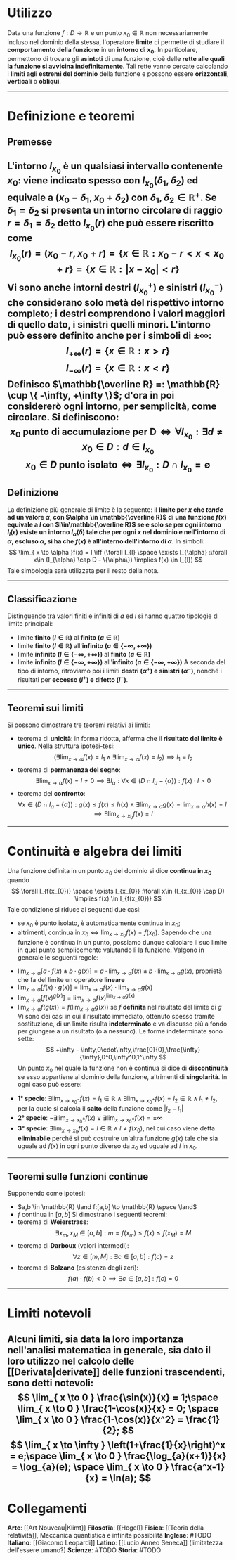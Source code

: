 # Utilizzo
Data una funzione $f: D \to \mathbb{R}$ e un punto $x_0 \in \mathbb{R}$ non necessariamente incluso nel dominio della stessa, l'operatore **limite** ci permette di studiare il **comportamento della funzione** in un **intorno di $x_0$**.
In particolare, permettono di trovare gli **asintoti** di una funzione, cioè delle **rette alle quali la funzione si avvicina indefinitamente**. Tali rette vanno cercate calcolando i **limiti agli estremi del dominio** della funzione e possono essere **orizzontali**, **verticali** o **obliqui**.

---
# Definizione e teoremi
## Premesse
L'intorno $I_{x_{0}}$ è un qualsiasi **intervallo contenente $x_0$**: viene indicato spesso con $I_{x_{0}}(\delta_{1},\delta_{2})$ ed equivale a $(x_{0} - \delta_{1},x_{0}+\delta_{2})$ con $\delta_{1},\delta_{2} \in \mathbb{R^+}$. Se $\delta_{1}=\delta_{2}$ si presenta un **intorno circolare di raggio $r=\delta_{1}=\delta_{2}$** detto $I_{x_{0}}(r)$ che può essere riscritto come
$$
I_{x_{0}}(r) = (x_{0}-r,x_{0}+r) = \{x \in \mathbb{R} : x_{0}-r<x<x_{0}+r\} = \{x \in \mathbb{R}: |x-x_{0}|<r\}
$$
Vi sono anche **intorni destri ($I_{x_{0}}^+$) e sinistri ($I_{x_{0}}^-$)** che considerano solo metà del rispettivo intorno completo; i destri comprendono i valori **maggiori** di quello dato, i sinistri quelli **minori**.
L'intorno può essere definito anche per i simboli di $\pm\infty$:
$$
I_{+\infty}(r) = \{x\in\mathbb{R}: x > r\}
$$
$$
I_{-\infty}(r) = \{x\in\mathbb{R}: x < r\}
$$
Definisco $\mathbb{\overline R} =: \mathbb{R} \cup \{ -\infty, +\infty \}$; d'ora in poi considererò ogni intorno, per semplicità, come circolare.
Si definiscono:
$$
x_{0} \text{ punto di accumulazione per D} \iff \forall I_{x_{0}}: \exists d\neq x_{0} \in D : d \in I_{x_{0}}
$$
$$
x_{0} \in D\text{ punto isolato} \iff \exists I_{x_{0}}: D \cap I_{x_{0}} = \emptyset
$$
---
## Definizione
La definizione più generale di limite è la seguente: **il limite per $x$ che *tende* ad un valore $\alpha$, con $\alpha \in \mathbb{\overline R}$ di una funzione $f(x)$ equivale a $l$ con $l\in\mathbb{\overline R}$  se e solo se per ogni intorno $I_{l}(\epsilon)$ esiste un intorno $I_{\alpha}(\delta)$ tale che per ogni $x$ nel dominio e nell'intorno di $\alpha$, escluso $\alpha$, si ha che $f(x)$ è all'interno dell'intorno di $\alpha$**. In simboli:
$$
\lim_{ x \to \alpha }f(x) = l \iff (\forall I_{l} \space \exists I_{\alpha} :\forall x\in (I_{\alpha} \cap D - \{\alpha\}) \implies f(x) \in I_{l})
$$
Tale simbologia sarà utilizzata per il resto della nota.

---
## Classificazione
Distinguendo tra valori finiti e infiniti di $a$ ed $l$ si hanno quattro tipologie di limite principali:
* limite **finito ($l \in \mathbb{R}$)** al **finito ($a \in \mathbb{R}$)**
* limite **finito ($l \in \mathbb{R}$)** all'**infinito ($a \in \{ -\infty,+\infty \}$)**
* limite **infinito ($l \in \{ -\infty,+\infty \}$)** al **finito ($a \in \mathbb{R}$)**
* limite **infinito ($l \in \{ -\infty,+\infty \}$)** all'**infinito ($a \in \{ -\infty,+\infty \}$)**
A seconda del tipo di intorno, ritroviamo poi i limiti **destri ($\alpha^+$) e sinistri ($\alpha^-$)**, nonché i risultati per **eccesso ($l^+$) e difetto ($l^-$)**.

---
## Teoremi sui limiti
Si possono dimostrare tre teoremi relativi ai limiti:
- teorema di **unicità**: in forma ridotta, afferma che il **risultato del limite è unico**. Nella struttura ipotesi-tesi:
$$
\left(\exists\lim_{ x \to \alpha }f(x) = l_{1} \land \exists\lim_{ x \to \alpha }f(x) = l_{2} \right) \implies l_{1}\equiv l_{2}
$$
- teorema di **permanenza del segno**: 
$$
\exists \lim_{ x \to \alpha }f(x) = l\neq 0 \implies \exists I_{\alpha}:\forall x \in (D \cap I_{\alpha} -\{\alpha\}) : f(x)\cdot l > 0
$$
- teorema del **confronto**:
$$
\forall x \in \left(D\cap I_{\alpha}- \{\alpha\}\right): g(x)\leq f(x)\leq h(x) \land \exists \lim_{ x \to \alpha }g(x)=\lim_{ x \to \alpha }h(x)=l \implies \exists \lim_{ x \to x_{0} }f(x)=l
$$

---
# Continuità e algebra dei limiti
Una funzione definita in un punto $x_0$ del dominio si dice **continua in $x_0$** quando
$$
\forall I_{f(x_{0})} \space \exists I_{x_{0}} :\forall x\in (I_{x_{0}} \cap D) \implies f(x) \in I_{f(x_{0})}
$$
Tale condizione si riduce ai seguenti due casi:
- se $x_0$ è punto isolato, è automaticamente continua in $x_0$;
- altrimenti, $\text{continua in }x_{0}\iff \displaystyle \lim_{ x \to x_{0} }f(x) = f(x_{0})$.
Sapendo che una funzione è continua in un punto, possiamo dunque calcolare il suo limite in quel punto semplicemente valutando lì la funzione.
Valgono in generale le seguenti regole:
* $\displaystyle \lim_{ x \to \alpha}[a\cdot f(x)\pm b\cdot g(x)] = a\cdot\lim_{ x \to \alpha }f(x) \pm b\cdot\lim_{ x \to \alpha }g(x)$, proprietà che fa del limite un operatore **lineare**
* $\displaystyle \lim_{ x \to \alpha}[f(x)\cdot g(x)] = \lim_{ x \to \alpha }f(x) \cdot \lim_{ x \to \alpha }g(x)$
* $\displaystyle \lim_{ x \to \alpha}[f(x)^{g(x)}] = \lim_{ x \to \alpha }f(x) ^{\displaystyle \lim_{ x \to \alpha }g(x)}$
* $\displaystyle \lim_{ x \to \alpha}f(g(x)) = f(\lim_{ x \to \alpha }g(x))$ se $f$ **definita** nel risultato del limite di $g$
Vi sono dei casi in cui il risultato immediato, ottenuto spesso tramite sostituzione, di un limite risulta **indeterminato** e va discusso più a fondo per giungere a un risultato (o a nessuno). Le forme indeterminate sono sette:
$$
+\infty - \infty,0\cdot\infty,\frac{0}{0},\frac{\infty}{\infty},0^0,\infty^0,1^\infty
$$
Un punto $x_0$ nel quale la funzione non è continua si dice di **discontinuità** se esso appartiene al dominio della funzione, altrimenti di **singolarità**. In ogni caso può essere:
- **1° specie**: $\displaystyle \exists\lim_{ x \to x_{0}^- } f(x) = l_{1}\in \mathbb{R} \land \exists\lim_{ x \to x_{0}^+}f(x) = l_{2} \in \mathbb{R} \land l_{1}\neq l_{2}$, per la quale si calcola il **salto** della funzione come $|l_{2}-l_{1}|$
- **2° specie**: $\displaystyle \neg{\exists}\lim_{ x \to x_{0}^\pm }f(x) \lor \exists \lim_{ x \to x_{0}^\pm }f(x)=\pm\infty$
- **3° specie**: $\displaystyle \exists \lim_{ x \to x_{0} }f(x)=l \in \mathbb{R} \land l\neq f(x_{0})$, nel cui caso viene detta **eliminabile** perché si può costruire un'altra funzione $g(x)$ tale che sia uguale ad $f(x)$ in ogni punto diverso da $x_{0}$ ed uguale ad $l$ in $x_0$.
---
## Teoremi sulle funzioni continue
Supponendo come ipotesi:
- $a,b \in \mathbb{R} \land f:[a,b] \to \mathbb{R} \space \land$
- $f \text{ continua in } [a,b]$
Si dimostrano i seguenti teoremi:
- teorema di **Weierstrass**: 
$$
\exists x_{m},x_{M} \in [a,b] : m=f(x_{m})\leq f(x)\leq f(x_{M})=M
$$
- teorema di **Darboux** (valori intermedi):
$$
\forall z \in [m, M]: \exists c \in[a,b] : f(c)=z
$$
- teorema di **Bolzano** (esistenza degli zeri):
$$
f(a)\cdot f(b)<0 \implies \exists c \in [a,b]:f(c)=0
$$
---
# Limiti notevoli
Alcuni limiti, sia data la loro importanza nell'analisi matematica in generale, sia dato il loro utilizzo nel calcolo delle [[Derivata|derivate]] delle funzioni trascendenti, sono detti **notevoli**:
$$
\lim_{ x \to 0 } \frac{\sin(x)}{x} = 1;\space \lim_{ x \to 0 } \frac{1-\cos(x)}{x} = 0; \space \lim_{ x \to 0 } \frac{1-\cos(x)}{x^2} = \frac{1}{2};
$$
$$
\lim_{ x \to \infty } \left(1+\frac{1}{x}\right)^x = e;\space \lim_{ x \to 0 } \frac{\log_{a}(x+1)}{x} = \log_{a}(e); \space \lim_{ x \to 0 } \frac{a^x-1}{x} = \ln(a);
$$
---
# Collegamenti
**Arte**: [[Art Nouveau|Klimt]]
**Filosofia**: [[Hegel]]
**Fisica**: [[Teoria della relatività]], Meccanica quantistica e infinite possibilità
**Inglese**: #TODO
**Italiano**: [[Giacomo Leopardi]]
**Latino**: [[Lucio Anneo Seneca]] (limitatezza dell'essere umano?)
**Scienze**: #TODO 
**Storia**: #TODO 
